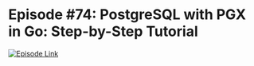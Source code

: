 # Episode #74: PostgreSQL with PGX in Go: Step-by-Step Tutorial

[![Episode Link](https://d502jbuhuh9wk.cloudfront.net/courses/6797cbb854f54d75ff66f4ef/6797cbb854f54d75ff66f4ef_scaled_cover.jpg?v=3)](https://www.codeheim.io/courses/Episode-74-PostgreSQL-with-PGX-in-Go-Step-by-Step-Tutorial-6797cbb854f54d75ff66f4ef)

